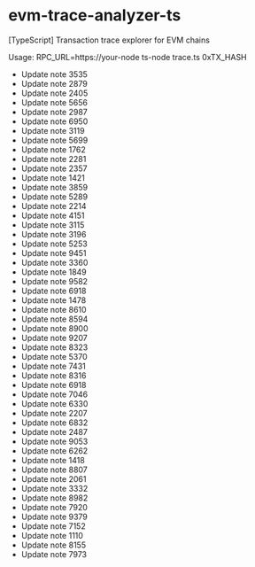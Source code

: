 # evm-trace-analyzer-ts
[TypeScript] Transaction trace explorer for EVM chains

Usage:
  RPC_URL=https://your-node ts-node trace.ts 0xTX_HASH
- Update note 3535
- Update note 2879
- Update note 2405
- Update note 5656
- Update note 2987
- Update note 6950
- Update note 3119
- Update note 5699
- Update note 1762
- Update note 2281
- Update note 2357
- Update note 1421
- Update note 3859
- Update note 5289
- Update note 2214
- Update note 4151
- Update note 3115
- Update note 3196
- Update note 5253
- Update note 9451
- Update note 3360
- Update note 1849
- Update note 9582
- Update note 6918
- Update note 1478
- Update note 8610
- Update note 8594
- Update note 8900
- Update note 9207
- Update note 8323
- Update note 5370
- Update note 7431
- Update note 8316
- Update note 6918
- Update note 7046
- Update note 6330
- Update note 2207
- Update note 6832
- Update note 2487
- Update note 9053
- Update note 6262
- Update note 1418
- Update note 8807
- Update note 2061
- Update note 3332
- Update note 8982
- Update note 7920
- Update note 9379
- Update note 7152
- Update note 1110
- Update note 8155
- Update note 7973
